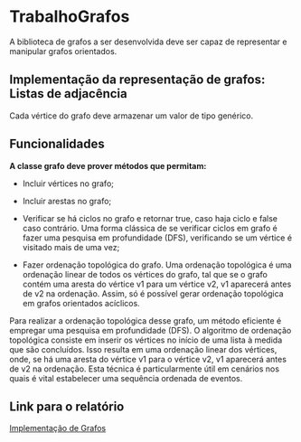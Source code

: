# TrabalhoGrafos

A biblioteca de grafos a ser desenvolvida deve ser capaz de representar e manipular grafos orientados.

## Implementação da representação de grafos: Listas de adjacência

Cada vértice do grafo deve armazenar um valor de tipo genérico. 

## Funcionalidades 

**A classe grafo deve prover métodos que permitam:**

+ Incluir vértices no grafo;

+ Incluir arestas no grafo;

+ Verificar se há ciclos no grafo e retornar true, caso haja ciclo e false caso contrário. Uma forma clássica de se verificar ciclos em grafo é fazer uma pesquisa em profundidade (DFS), verificando se um vértice é visitado mais de uma vez;

+ Fazer ordenação topológica do grafo. Uma ordenação topológica é uma ordenação linear de todos os vértices do grafo, tal que se o grafo contém uma aresta do vértice v1 para um vértice v2, v1 aparecerá antes de v2 na ordenação. Assim, só é possível gerar ordenação topológica em grafos orientados acíclicos.

Para realizar a ordenação topológica desse grafo, um método eficiente é 
empregar uma pesquisa em profundidade (DFS). O algoritmo de ordenação topológica consiste em inserir os vértices no início de uma lista à medida que são concluídos.
Isso resulta em uma ordenação linear dos vértices, onde, se há uma aresta do vértice v1 para o vértice v2, v1 aparecerá antes de v2 na ordenação. Esta técnica é particularmente útil em cenários nos quais é 
vital estabelecer uma sequência ordenada de eventos.

## Link para o relatório
[Implementação de Grafos](https://docs.google.com/document/d/1zxiVaxygUfCQvWpLY5ubUX-0PmQnUbE1/edit?usp=sharing&ouid=110692527634638338468&rtpof=true&sd=true)
